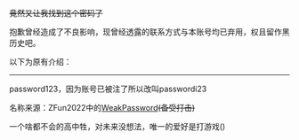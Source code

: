 ~~竟然又让我找到这个密码了~~

抱歉曾经造成了不良影响，现曾经透露的联系方式与本账号均已弃用，权且留作黑历史吧。

以下为原有介绍：

***

password123，因为账号已被注了所以改叫passwordi23

名称来源：ZFun2022中的[WeakPassword](https://github.com/NoSparkHere/ZFun2022/tree/main/Web/WeakPassword)~~(备受打击)~~

一个啥都不会的高中牲，对未来没想法，唯一的爱好是打游戏()
